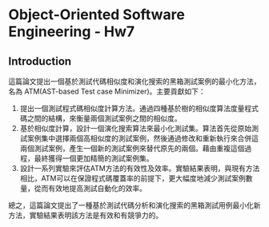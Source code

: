 #  Object-Oriented Software Engineering - Hw7

## Introduction
這篇論文提出一個基於測試代碼相似度和演化搜索的黑箱測試案例的最小化方法，名為 ATM(AST-based Test case Minimizer)。主要貢獻如下：
1. 提出一個測試程式碼相似度計算方法。通過四種基於樹的相似度算法度量程式碼之間的結構，來衡量兩個測試案例之間的相似度。
2. 基於相似度計算，設計一個演化搜索算法來最小化測試集。算法首先從原始測試案例集中選擇兩個高相似度的測試案例，然後通過修改和重新執行來合併這兩個測試案例，產生一個新的測試案例來替代原先的兩個。藉由重複這個過程，最終獲得一個更加精簡的測試案例集。
3. 設計一系列實驗來評估ATM方法的有效性及效率。實驗結果表明，與現有方法相比，ATM可以在保證程式碼覆蓋率的前提下，更大幅度地減少測試案例數量，從而有效地提高測試自動化的效率。

總之，這篇論文提出了一種基於測試代碼分析和演化搜索的黑箱測試用例最小化新方法，實驗結果表明該方法是有效和有競爭力的。
